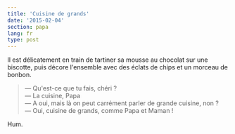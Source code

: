 ```yaml
---
title: 'Cuisine de grands'
date: '2015-02-04'
section: papa
lang: fr
type: post
---
```


Il est délicatement en train de tartiner sa mousse au chocolat sur une biscotte, puis décore l'ensemble avec des éclats de chips et un morceau de bonbon.

> — Qu'est-ce que tu fais, chéri ?  
> — La cuisine, Papa  
> — A oui, mais là on peut carrément parler de grande cuisine, non ?  
> — Oui, cuisine de grands, comme Papa et Maman !

Hum.
